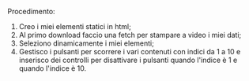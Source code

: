 Procedimento:

1. Creo i miei elementi statici in html;
2. Al primo download faccio una fetch per stampare a video i miei dati;
3. Seleziono dinamicamente i miei elementi;
4. Gestisco i pulsanti per scorrere i vari contenuti con indici da 1 a 10 e inserisco dei controlli per disattivare i pulsanti quando l'indice è 1 e quando l'indice è 10.
